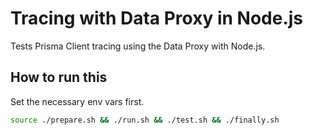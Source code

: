 # Tracing with Data Proxy in Node.js

Tests Prisma Client tracing using the Data Proxy with Node.js.

## How to run this

Set the necessary env vars first.

```sh
source ./prepare.sh && ./run.sh && ./test.sh && ./finally.sh
```
